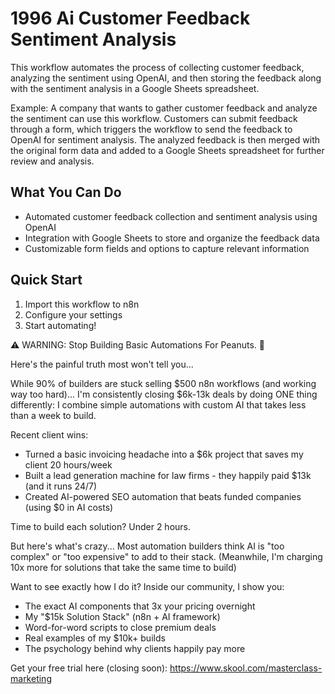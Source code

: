 # 1996 Ai Customer Feedback Sentiment Analysis

This workflow automates the process of collecting customer feedback, analyzing the sentiment using OpenAI, and then storing the feedback along with the sentiment analysis in a Google Sheets spreadsheet.

Example: A company that wants to gather customer feedback and analyze the sentiment can use this workflow. Customers can submit feedback through a form, which triggers the workflow to send the feedback to OpenAI for sentiment analysis. The analyzed feedback is then merged with the original form data and added to a Google Sheets spreadsheet for further review and analysis.

## What You Can Do
- Automated customer feedback collection and sentiment analysis using OpenAI
- Integration with Google Sheets to store and organize the feedback data
- Customizable form fields and options to capture relevant information

## Quick Start
1. Import this workflow to n8n
2. Configure your settings
3. Start automating!

⚠️ WARNING: Stop Building Basic Automations For Peanuts. 🚫

Here's the painful truth most won't tell you...

While 90% of builders are stuck selling $500 n8n workflows (and working way too hard)...
I'm consistently closing $6k-13k deals by doing ONE thing differently:
I combine simple automations with custom AI that takes less than a week to build.

Recent client wins:
* Turned a basic invoicing headache into a $6k project that saves my client 20 hours/week
* Built a lead generation machine for law firms - they happily paid $13k (and it runs 24/7)
* Created AI-powered SEO automation that beats funded companies (using $0 in AI costs)

Time to build each solution? Under 2 hours.

But here's what's crazy...
Most automation builders think AI is "too complex" or "too expensive" to add to their stack.
(Meanwhile, I'm charging 10x more for solutions that take the same time to build)

Want to see exactly how I do it?
Inside our community, I show you:
* The exact AI components that 3x your pricing overnight
* My "$15k Solution Stack" (n8n + AI framework)
* Word-for-word scripts to close premium deals
* Real examples of my $10k+ builds
* The psychology behind why clients happily pay more

Get your free trial here (closing soon): https://www.skool.com/masterclass-marketing
